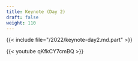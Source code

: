 ```yaml
---
title: Keynote (Day 2)
draft: false
weight: 110
---
```


{{< include file="/2022/keynote-day2.md.part" >}}

{{< youtube qKfkCY7cmBQ >}}
